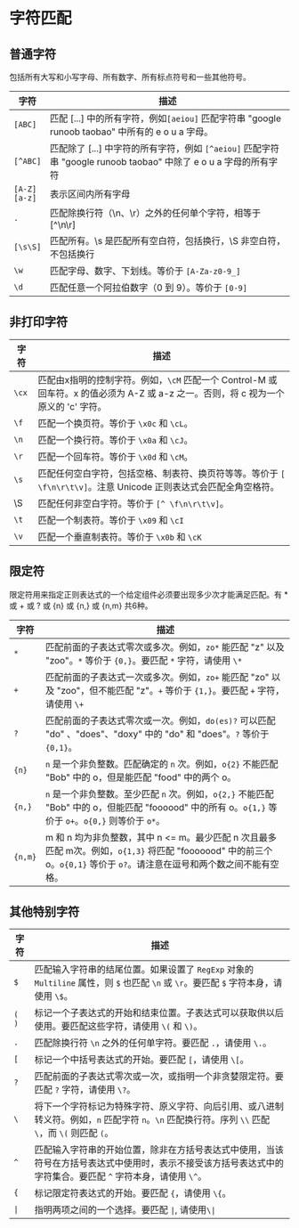 # 字符匹配

## 普通字符

包括所有大写和小写字母、所有数字、所有标点符号和一些其他符号。

|字符|描述|
|-|-|
|`[ABC]`|匹配 [...] 中的所有字符，例如`[aeiou]` 匹配字符串 "google runoob taobao" 中所有的 e o u a 字母。|
|`[^ABC]`|匹配除了 [...] 中字符的所有字符，例如 `[^aeiou]` 匹配字符串 "google runoob taobao" 中除了 e o u a 字母的所有字符|
|`[A-Z]`</br>`[a-z]`|表示区间内所有字母|
|`.`|匹配除换行符（\n、\r）之外的任何单个字符，相等于 [^\n\r]|
|`[\s\S]`|匹配所有。\s 是匹配所有空白符，包括换行，\S 非空白符，不包括换行|
|`\w`|匹配字母、数字、下划线。等价于 `[A-Za-z0-9_]`|
|`\d`|匹配任意一个阿拉伯数字（0 到 9）。等价于 `[0-9]`|

## 非打印字符

|字符|描述|
|-|-|
|`\cx`|匹配由x指明的控制字符。例如，`\cM` 匹配一个 Control-M 或回车符。x 的值必须为 A-Z 或 a-z 之一。否则，将 c 视为一个原义的 'c' 字符。|
|`\f`|匹配一个换页符。等价于 `\x0c` 和 `\cL`。|
|`\n`|匹配一个换行符。等价于 `\x0a` 和 `\cJ`。|
|`\r`|匹配一个回车符。等价于 `\x0d` 和 `\cM`。|
|`\s`|匹配任何空白字符，包括空格、制表符、换页符等等。等价于 `[ \f\n\r\t\v]`。注意 Unicode 正则表达式会匹配全角空格符。|
|\S|匹配任何非空白字符。等价于 `[^ \f\n\r\t\v]`。|
|`\t`|匹配一个制表符。等价于 `\x09` 和 `\cI`|
|`\v`|匹配一个垂直制表符。等价于 `\x0b` 和 `\cK`|

## 限定符

限定符用来指定正则表达式的一个给定组件必须要出现多少次才能满足匹配。有 * 或 + 或 ? 或 {n} 或 {n,} 或 {n,m} 共6种。

| 字符 | 描述 |
| - | - |
| `*` | 匹配前面的子表达式零次或多次。例如，`zo*` 能匹配 "z" 以及 "zoo"。`*` 等价于 `{0,}`。要匹配 `*` 字符，请使用 `\*` |
| `+` | 匹配前面的子表达式一次或多次。例如，`zo+` 能匹配 "zo" 以及 "zoo"，但不能匹配 "z"。`+` 等价于 `{1,}`。要匹配 `+` 字符，请使用 `\+` |
| `?` | 匹配前面的子表达式零次或一次。例如，`do(es)?` 可以匹配 "do" 、"does"、"doxy" 中的 "do" 和 "does"。`?` 等价于 `{0,1}`。 |
| `{n}` | `n` 是一个非负整数。匹配确定的 `n` 次。例如，`o{2}` 不能匹配 "Bob" 中的 o，但是能匹配 "food" 中的两个 o。 |
| `{n,}` | `n` 是一个非负整数。至少匹配 `n` 次。例如，`o{2,}` 不能匹配 "Bob" 中的 o，但能匹配 "foooood" 中的所有 o。`o{1,}` 等价于 `o+`。`o{0,}` 则等价于 `o*`。 |
| `{n,m}` | m 和 n 均为非负整数，其中 n <= m。最少匹配 n 次且最多匹配 m次。例如，`o{1,3}` 将匹配 "fooooood" 中的前三个 o。`o{0,1}` 等价于 `o?`。请注意在逗号和两个数之间不能有空格。 |

## 其他特别字符

|字符| 描述 |
|-|-|
| `$` | 匹配输入字符串的结尾位置。如果设置了 `RegExp` 对象的 `Multiline` 属性，则 `$` 也匹配 `\n` 或 `\r`。要匹配 `$` 字符本身，请使用 `\$`。|
| `(` </br> `)` | 标记一个子表达式的开始和结束位置。子表达式可以获取供以后使用。要匹配这些字符，请使用 `\(` 和 `\)`。|
| `.` | 匹配除换行符 `\n` 之外的任何单字符。要匹配 `.`，请使用 `\.`。|
| `[` | 标记一个中括号表达式的开始。要匹配 `[`，请使用 `\[`。|
| `?` | 匹配前面的子表达式零次或一次，或指明一个非贪婪限定符。要匹配 `?` 字符，请使用 `\?`。|
| `\` | 将下一个字符标记为特殊字符、原义字符、向后引用、或八进制转义符。例如，`n` 匹配字符 `n`。`\n` 匹配换行符。序列 `\\` 匹配 `\`，而 `\(` 则匹配 `(`。|
| `^` | 匹配输入字符串的开始位置，除非在方括号表达式中使用，当该符号在方括号表达式中使用时，表示不接受该方括号表达式中的字符集合。要匹配 `^` 字符本身，请使用 `\^`。|
| `{` | 标记限定符表达式的开始。要匹配 `{`，请使用 `\{`。|
| `\|` | 指明两项之间的一个选择。要匹配 `\|`, 请使用`\\|`|
